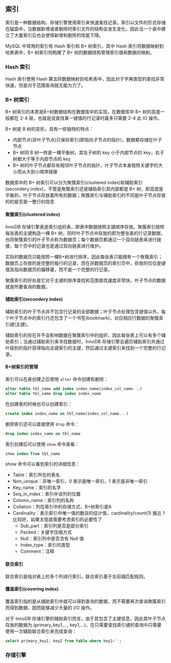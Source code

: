## 索引

索引是一种数据结构，存储引擎使用索引来快速查找记录。索引以文件的形式存储在磁盘中，当数据新增或者删除时索引文件的结构会发生变化，因此当一个表中建立了大量索引后也会使得新增和删除的性能下降。

MySQL 中常用的索引有 Hash 索引和 B+ 树索引，其中 Hash 索引将数据映射到哈希表中，B+ 树索引则构建了 B+ 树的数据结构管理索引值和数据的映射。

### Hash 索引

Hash 索引使用 Hash 算法将数据映射到哈希表中，因此对于字典类型的查找非常快速，但是对于范围查询就无能为力了。

### B+ 树索引

B+ 树索引的本质是B+树数据结构在数据库中的实现，在数据库中 B+ 树的高度一般都在 2-4 层，也就是说查找某一键值的行记录时最多只需要 2-4 此 IO 操作。

B+ 树是 B 树的变形，具有一些独特的特点：
- 内部节点(非叶子节点)只保存索引(即指向子节点的指针)，数据都存储在叶子节点
- B+ 树同 B 树一样是一棵平衡树，其左子树的 key 小于内部节点的 key，右子树都大于等于内部节点的 key
- B+ 树的叶子节点都存有相邻叶子节点的指针，叶子节点本身按照关键字的大小而从大到小顺序链接 

数据库中的 B+ 树索引可以分为聚簇索引(clustered index)和辅助索引(secondery index)，不管是聚簇索引还是辅助索引其内部都是 B+ 树，即高度是平衡的，叶子节点存放着所有的数据；聚簇索引与辅助索引的不同是叶子节点存放的的是否是一整行的信息

#### 聚簇索引(clustered index)  
InnoDB 存储引擎表是索引组织表，即表中数据按照主键顺序存放。聚簇索引按照每张表的主键构造一棵 B+ 树，同时叶子节点中存放的即为整张表的行记录数据，也将聚簇索引的叶子节点称为数据页；每个数据页都通过一个双向链表来进行链接，每个页中的记录也是通过双向链表进行维护。

实际的数据页只能按照一棵B+树进行排序，因此每张表只能拥有一个聚簇索引；数据页上存放的是完整的每行的记录，而在非数据页的索引页中，存放的仅仅是键值及指向数据页的偏移量，而不是一个完整的行记录。

聚簇索引的好处是它对于主键的排序查找和范围查找速度非常快，叶子节点的数据就是所要查询的数据。

#### 辅助索引(secondery index)  
辅助索引的叶子节点并不包含行记录的全部数据；叶子节点处理包含键值以外，每个叶子节点中的索引行还包含了一个书签(bookmark)，对应相应行数据的聚簇索引键(主键)。

辅助索引的存在并不会影响数据在聚簇索引中的组织，因此每张表上可以有多个辅助索引；当通过辅助索引来寻找数据时，InnoDB 存储引擎会遍历辅助索引并通过叶级别的指针获得指向主键索引的主键，然后通过主键索引来找到一个完整的行记录。
#### B+树索引的管理
索引可以在表创建之后使用 ```alter``` 命令创建和删除： 
```sql
alter table tbl_name add index index_name(index_col_name...)  
alter table tbl_name drop index index_name
```
在创建表的时候也可以创建索引：
```sql
create index index_name on tbl_name(index_col_name...)  
```
删除索引还可以直接使用 ```drop``` 命令：
```sql
drop index index_name on tbl_name
```
索引创建后可以使用 ```show``` 命令查看：  
```sql
show index from tbl_name
```
show 命令可以看到索引的详细信息：
- Table：索引所在的表名
- Non_unique：非唯一索引，0 表示是唯一索引，1 表示是非唯一索引
- Key_name：索引的名字
- Seq_in_index：索引中该列的位置
- Column_name：索引列的名称
- Collation：列在索引中的存储方式，B+树索引是A
- Cardinality：表示索引中唯一值的数目的估计值，cardinality/count(1) 接近 1 比较好，如果太低就需要考虑索引的必要性了  
  - Sub_part：索引列是否是部分索引  
  - Packed：关键字压缩方式  
  - Null：索引列中是否含有 Null 值  
  - Index_type：索引的类型  
  - Comment：注释  
#### 联合索引  
联合索引是指对表上的多个列进行索引。联合索引基于左前缀匹配规则。
#### 覆盖索引(covering index)  
覆盖索引指的是从辅助索引中就可以得到查询的数据，而不需要再次查询聚簇索引而得到数据，因而能够减少大量的 I/O 操作。

对于 InnoDB 存储引擎的辅助索引而言，由于其包含了主键信息，因此其叶子节点存放的数据为 (primary_key1,..., key1,...)，在只需要查找索引键的查询中只需要使用一次辅助联合索引来完成查询：
```sql
select primary_key1, key2 from table where key1='';
```

### 存储引擎